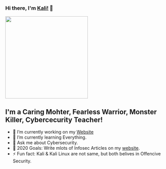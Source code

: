 ### Hi there, I'm [Kali!](https://www.kalilinux.in) 👋

<img src="https://raw.githubusercontent.com/jaykali/jaykali/master/kali.gif" width="260px" hight="346px">

## I'm a Caring Mohter, Fearless Warrior, Monster Killer, Cybercecurity Teacher!
 - 🔭 I’m currently working on my [Website](https://www.kalilinux.in)
  - 🌱 I’m currently learning Everything.
  - 💬 Ask me about Cybersecurity.
  - 🥅 2020 Goals: Write mlots of Infosec Articles on my [website](https://www.kalilinux.in).
  - ⚡ Fun fact: Kali & Kali Linux are not same, but both belives in Offencive Security.

